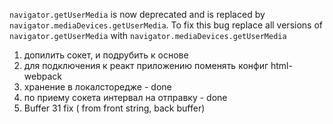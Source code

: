 
`navigator.getUserMedia` is now deprecated and is replaced by `navigator.mediaDevices.getUserMedia`. To fix this bug replace all versions of `navigator.getUserMedia` with `navigator.mediaDevices.getUserMedia`

1) допилить сокет, и подрубить к основе
2) для подключения к реакт приложению поменять конфиг html-webpack
3) хранение в локалсторедже - done
4) по приему сокета интервал на отправку - done
5) Buffer 31 fix ( from front string, back buffer)
